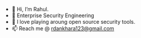 - 👋 Hi, I’m Rahul.
- 👀 Enterprise Security Engineering
- 💞️ I love playing aroung open source security tools.
- 📫 Reach me @ rdankhara123@gmail.com
